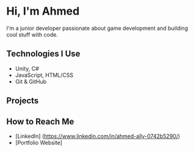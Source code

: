 # Hi, I'm Ahmed
I'm a junior developer passionate about game development and building cool stuff with code.

## Technologies I Use
- Unity, C#
- JavaScript, HTML/CSS
- Git & GitHub

## Projects

## How to Reach Me
- [LinkedIn] (https://www.linkedin.com/in/ahmed-ally-0742b5290/)
- [Portfolio Website]

